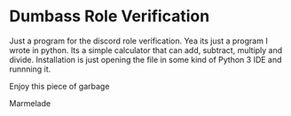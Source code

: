 # Dumbass Role Verification
Just a program for the discord role verification.
Yea its just a program I wrote in python. Its a simple calculator that can add, subtract, multiply and divide. Installation is just opening the file in some kind of Python 3 IDE and runnning it.


Enjoy this piece of garbage

Marmelade
